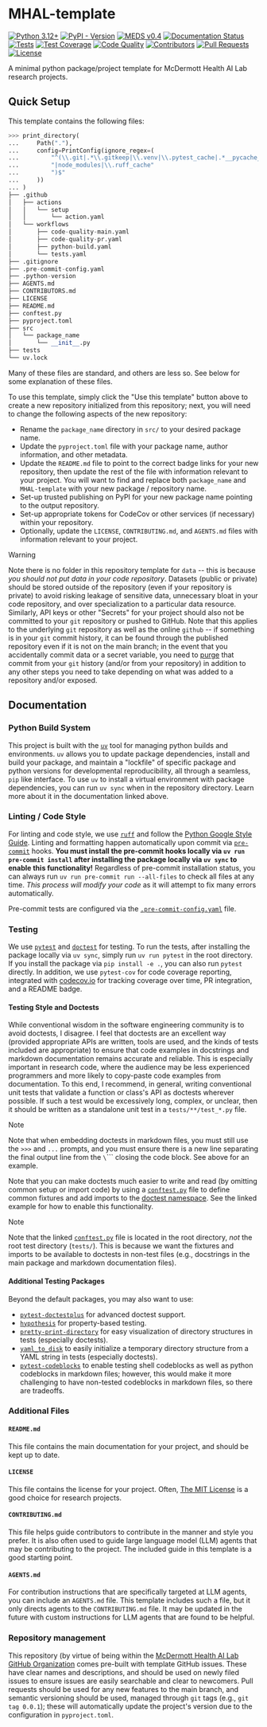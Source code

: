 # MHAL-template

[![Python 3.12+](https://img.shields.io/badge/-Python_3.12+-blue?logo=python&logoColor=white)](https://www.python.org/downloads/release/python-3100/)
[![PyPI - Version](https://img.shields.io/pypi/v/package_name)](https://pypi.org/project/package_name/)
[![MEDS v0.4](https://img.shields.io/badge/MEDS-0.4-blue)](https://medical-event-data-standard.github.io/)
[![Documentation Status](https://readthedocs.org/projects/package_name/badge/?version=latest)](https://package_name.readthedocs.io/en/latest/?badge=latest)
[![Tests](https://github.com/McDermottHealthAI/MHAL-template/actions/workflows/tests.yaml/badge.svg)](https://github.com/McDermottHealthAI/MHAL-template/actions/workflows/tests.yaml)
[![Test Coverage](https://codecov.io/github/McDermottHealthAI/MHAL-template/graph/badge.svg?token=BV119L5JQJ)](https://codecov.io/github/McDermottHealthAI/MHAL-template)
[![Code Quality](https://github.com/McDermottHealthAI/MHAL-template/actions/workflows/code-quality-main.yaml/badge.svg)](https://github.com/McDermottHealthAI/MHAL-template/actions/workflows/code-quality-main.yaml)
[![Contributors](https://img.shields.io/github/contributors/McDermottHealthAI/MHAL-template.svg)](https://github.com/McDermottHealthAI/package_name/graphs/contributors)
[![Pull Requests](https://img.shields.io/badge/PRs-welcome-brightgreen.svg)](https://github.com/McDermottHealthAI/package_name/pulls)
[![License](https://img.shields.io/badge/License-MIT-green.svg?labelColor=gray)](https://github.com/McDermottHealthAI/package_name#license)

A minimal python package/project template for McDermott Health AI Lab research projects.

## Quick Setup

This template contains the following files:

```python
>>> print_directory(
...     Path("."),
...     config=PrintConfig(ignore_regex=(
...         "^(\\.git|.*\\.gitkeep|\\.venv|\\.pytest_cache|.*__pycache__|.*\\.egg-info"
...         "|node_modules|\\.ruff_cache"
...         ")$"
...     ))
... )
├── .github
│   ├── actions
│   │   └── setup
│   │       └── action.yaml
│   └── workflows
│       ├── code-quality-main.yaml
│       ├── code-quality-pr.yaml
│       ├── python-build.yaml
│       └── tests.yaml
├── .gitignore
├── .pre-commit-config.yaml
├── .python-version
├── AGENTS.md
├── CONTRIBUTORS.md
├── LICENSE
├── README.md
├── conftest.py
├── pyproject.toml
├── src
│   └── package_name
│       └── __init__.py
├── tests
└── uv.lock

```

Many of these files are standard, and others are less so. See below for some explanation of these files.

To use this template, simply click the "Use this template" button above to create a new repository initialized
from this repository; next, you will need to change the following aspects of the new repository:

- Rename the `package_name` directory in `src/` to your desired package name.
- Update the `pyproject.toml` file with your package name, author information, and other metadata.
- Update the `README.md` file to point to the correct badge links for your new repository, then update the
    rest of the file with information relevant to your project. You will want to find and replace both
    `package_name` and `MHAL-template` with your new package / repository name.
- Set-up trusted publishing on PyPI for your new package name pointing to the output repository.
- Set-up appropriate tokens for CodeCov or other services (if necessary) within your repository.
- Optionally, update the `LICENSE`, `CONTRIBUTING.md`, and `AGENTS.md` files with information relevant to
    your project.

> [!WARNING]
> Note there is no folder in this repository template for `data` -- this is because _you should not put data in your code repository_. Datasets (public or private) should be stored outside of the repository (even if your repository is private) to avoid risking leakage of sensitive data, unnecessary bloat in your code repository, and over specialization to a particular data resource. Similarly, API keys or other "Secrets" for your project should also not be committed to your `git` repository or pushed to GitHub. Note that this applies to the underlying `git` repository as well as the online `github` -- if something is in your `git` commit history, it can be found through the published repository even if it is not on the main branch; in the event that you accidentally commit data or a secret variable, you need to [purge](https://docs.github.com/en/authentication/keeping-your-account-and-data-secure/removing-sensitive-data-from-a-repository) that commit from your `git` history (and/or from your repository) in addition to any other steps you need to take depending on what was added to a repository and/or exposed.

## Documentation

### Python Build System

This project is built with the [`uv`](https://docs.astral.sh/uv/) tool for managing python builds and environments. `uv` allows you to update package dependencies, install and build your package, and maintain a "lockfile" of specific package and python versions for developmental reproducibility, all through a seamless, `pip` like interface. To use `uv` to install a virtual environment with package dependencies, you can run `uv sync` when in the repository directory. Learn more about it in the documentation linked above.

### Linting / Code Style

For linting and code style, we use [`ruff`](https://docs.astral.sh/ruff/) and follow the
[Python Google Style Guide](https://google.github.io/styleguide/pyguide.html). Linting and formatting happen
automatically upon commit via [`pre-commit`](https://pre-commit.com/) hooks. **You must install the pre-commit
hooks locally via `uv run pre-commit install` after installing the package locally via `uv sync` to enable this
functionality!** Regardless of pre-commit installation status, you can always run `uv run pre-commit run --all-files` to check all files at any time. _This process will modify your code_ as it will attempt to fix
many errors automatically.

Pre-commit tests are configured via the [`.pre-commit-config.yaml`](.pre-commit-config.yaml) file.

### Testing

We use [`pytest`](https://docs.pytest.org/en/stable/) and
[`doctest`](https://docs.python.org/3/library/doctest.html) for testing. To run the tests, after installing the
package locally via `uv sync`, simply run `uv run pytest` in the root directory. If you install the package via
`pip install -e .`, you can also run `pytest` directly. In addition, we use `pytest-cov` for code coverage
reporting, integrated with [codecov.io](https://about.codecov.io/) for tracking coverage over time, PR
integration, and a README badge.

#### Testing Style and Doctests

While conventional wisdom in the software engineering community is to avoid doctests, I disagree. I feel that
doctests are an excellent way (provided appropriate APIs are written, tools are used, and the kinds of tests
included are appropriate) to ensure that code examples in docstrings and markdown documentation remains
accurate and reliable. This is especially important in research code, where the audience may be less
experienced programmers and more likely to copy-paste code examples from documentation. To this end, I
recommend, in general, writing conventional unit tests that validate a function or class's API as doctests
wherever possible. If such a test would be excessively long, complex, or unclear, then it should be written as
a standalone unit test in a `tests/**/test_*.py` file.

> [!NOTE]
> Note that when embedding doctests in markdown files, you must still use the `>>>` and `...` prompts, and you
> must ensure there is a new line separating the final output line from the `\`\`\`\` closing the code block.
> See above for an example.

Note that you can make doctests much easier to write and read (by omitting common setup or import code) by
using a [`conftest.py`](conftest.py) file to define common fixtures and add imports to the
[doctest namespace](https://docs.pytest.org/en/stable/how-to/doctest.html#doctest-namespace-fixture).
See the linked example for how to enable this functionality.

> [!NOTE]
> Note that the linked [`conftest.py`](conftest.py) file is located in the root directory, _not_ the root test
> directory (`tests/`). This is because we want the fixtures and imports to be available to doctests in
> non-test files (e.g., docstrings in the main package and markdown documentation files).

#### Additional Testing Packages

Beyond the default packages, you may also want to use:

- [`pytest-doctestplus`](https://github.com/scientific-python/pytest-doctestplus) for advanced doctest
    support.
- [`hypothesis`](https://hypothesis.readthedocs.io/en/latest/) for property-based testing.
- [`pretty-print-directory`](https://github.com/mmcdermott/pretty-print-directory) for easy
    visualization of directory structures in tests (especially doctests).
- [`yaml_to_disk`](https://github.com/mmcdermott/yaml_to_disk) to easily initialize a temporary directory
    structure from a YAML string in tests (especially doctests).
- [`pytest-codeblocks`](https://github.com/nschloe/pytest-codeblocks) to enable testing shell codeblocks as
    well as python codeblocks in markdown files; however, this would make it more challenging to have
    non-tested codeblocks in markdown files, so there are tradeoffs.

### Additional Files

#### `README.md`

This file contains the main documentation for your project, and should be kept up to date.

#### `LICENSE`

This file contains the license for your project. Often, [The MIT License](https://opensource.org/license/mit)
is a good choice for research projects.

#### `CONTRIBUTING.md`

This file helps guide contributors to contribute in the manner and style you prefer. It is also often used to
guide large language model (LLM) agents that may be contributing to the project. The included guide in this
template is a good starting point.

#### `AGENTS.md`

For contribution instructions that are specifically targeted at LLM agents, you can include an `AGENTS.md`
file. This template includes such a file, but it only directs agents to the `CONTRIBUTING.md` file. It may be
updated in the future with custom instructions for LLM agents that are found to be helpful.

### Repository management

This repository (by virtue of being within the [McDermott Health AI Lab GitHub
Organization](https://github.com/McDermottHealthAI) comes pre-built with template GitHub issues. These have
clear names and descriptions, and should be used on newly filed issues to ensure issues are easily searchable
and clear to newcomers. Pull requests should be used for any new features to the main branch, and semantic
versioning should be used, managed through `git` tags (e.g., `git tag 0.0.1`); these will automatically update
the project's version due to the configuration in `pyproject.toml`.
